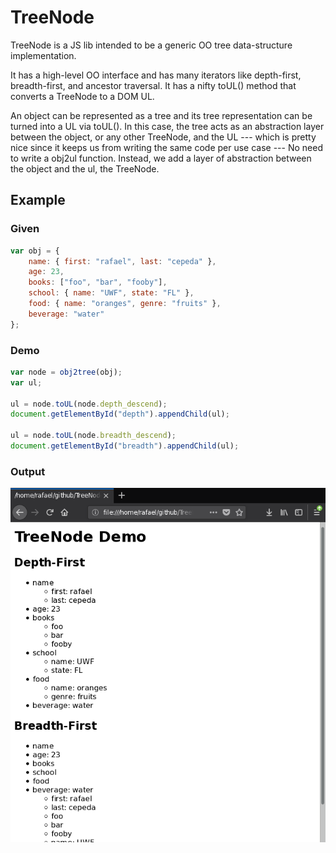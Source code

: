 # TreeNode

TreeNode is a JS lib intended to be a generic OO tree
data-structure implementation.

It has a high-level OO interface and has many iterators
like depth-first, breadth-first, and ancestor traversal. It has a nifty
toUL() method that converts a TreeNode to a DOM UL.

An object can be represented as a tree and
its tree representation can be turned into a UL via toUL().
In this case, the tree acts as an abstraction layer between
the object, or any other TreeNode,
and the UL --- which is pretty nice since it keeps us from
writing the same code per use case --- No need to write 
a obj2ul function. Instead, we add a layer of abstraction
between the object and the ul, the TreeNode.

## Example

### Given

```js
var obj = {
    name: { first: "rafael", last: "cepeda" },
    age: 23,
    books: ["foo", "bar", "fooby"],
    school: { name: "UWF", state: "FL" },
    food: { name: "oranges", genre: "fruits" },
    beverage: "water"
};
```

### Demo

```js
var node = obj2tree(obj);
var ul;

ul = node.toUL(node.depth_descend);
document.getElementById("depth").appendChild(ul);

ul = node.toUL(node.breadth_descend);
document.getElementById("breadth").appendChild(ul);
```

### Output

![TreeNode Demo](https://github.com/MrOutput/TreeNode/blob/master/demo.png)


